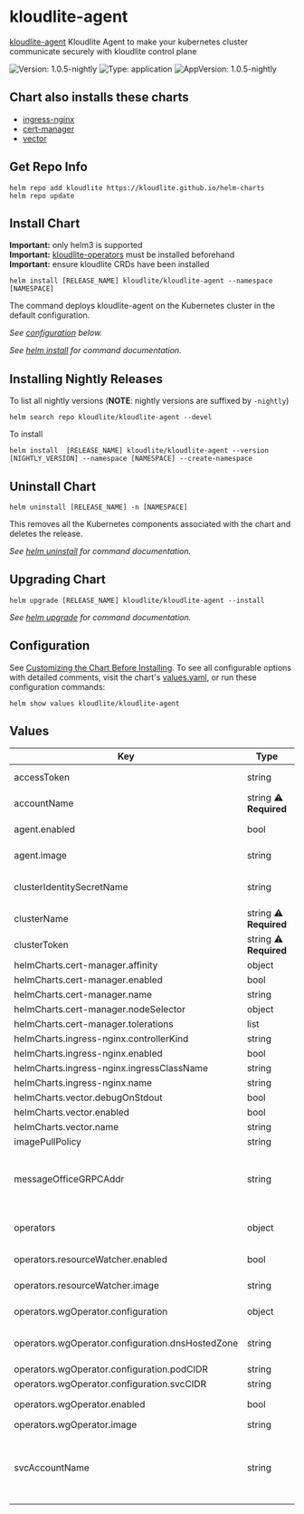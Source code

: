 # kloudlite-agent

[kloudlite-agent](https://github.com/kloudlite.io/helm-charts/charts/kloudlite-agent) Kloudlite Agent to make your kubernetes cluster communicate securely with kloudlite control plane

![Version: 1.0.5-nightly](https://img.shields.io/badge/Version-1.0.5--nightly-informational?style=flat-square) ![Type: application](https://img.shields.io/badge/Type-application-informational?style=flat-square) ![AppVersion: 1.0.5-nightly](https://img.shields.io/badge/AppVersion-1.0.5--nightly-informational?style=flat-square)

## Chart also installs these charts
- [ingress-nginx](https://kubernetes.github.io/ingress-nginx)
- [cert-manager](https://charts.jetstack.io)
- [vector](https://vector.dev/docs/setup/installation/package-managers/helm)

## Get Repo Info

```console
helm repo add kloudlite https://kloudlite.github.io/helm-charts
helm repo update
```

## Install Chart

**Important:** only helm3 is supported</br>
**Important:** [kloudlite-operators](../kloudlite-operators) must be installed beforehand</br>
**Important:** ensure kloudlite CRDs have been installed</br>

```console
helm install [RELEASE_NAME] kloudlite/kloudlite-agent --namespace [NAMESPACE]
```

The command deploys kloudlite-agent on the Kubernetes cluster in the default configuration.

_See [configuration](#configuration) below._

_See [helm install](https://helm.sh/docs/helm/helm_install/) for command documentation._

## Installing Nightly Releases

To list all nightly versions (**NOTE**: nightly versions are suffixed by `-nightly`)

```console
helm search repo kloudlite/kloudlite-agent --devel
```

To install
```console
helm install  [RELEASE_NAME] kloudlite/kloudlite-agent --version [NIGHTLY_VERSION] --namespace [NAMESPACE] --create-namespace
```

## Uninstall Chart

```console
helm uninstall [RELEASE_NAME] -n [NAMESPACE]
```

This removes all the Kubernetes components associated with the chart and deletes the release.

_See [helm uninstall](https://helm.sh/docs/helm/helm_uninstall/) for command documentation._

## Upgrading Chart

```console
helm upgrade [RELEASE_NAME] kloudlite/kloudlite-agent --install
```

_See [helm upgrade](https://helm.sh/docs/helm/helm_upgrade/) for command documentation._

## Configuration

See [Customizing the Chart Before Installing](https://helm.sh/docs/intro/using_helm/#customizing-the-chart-before-installing). To see all configurable options with detailed comments, visit the chart's [values.yaml](./values.yaml), or run these configuration commands:

```console
helm show values kloudlite/kloudlite-agent
```

## Values

| Key | Type | Default | Description |
|-----|------|---------|-------------|
| accessToken | string | `""` | kloudlite issued access token (if already have) |
| accountName | string ⚠️  **Required** | `""` | kloudlite account name |
| agent.enabled | bool | `true` | enable/disable kloudlite agent |
| agent.image | string | `"ghcr.io/kloudlite/agents/kl-agent:v1.0.5-nightly"` | kloudlite agent image name and tag |
| clusterIdentitySecretName | string | `"kl-cluster-identity"` | cluster identity secret name, which keeps cluster token and access token |
| clusterName | string ⚠️  **Required** | `""` | kloudlite cluster name |
| clusterToken | string ⚠️  **Required** | `""` | kloudlite issued cluster token |
| helmCharts.cert-manager.affinity | object | `{}` |  |
| helmCharts.cert-manager.enabled | bool | `true` |  |
| helmCharts.cert-manager.name | string | `"cert-manager"` |  |
| helmCharts.cert-manager.nodeSelector | object | `{}` |  |
| helmCharts.cert-manager.tolerations | list | `[]` |  |
| helmCharts.ingress-nginx.controllerKind | string | `"DaemonSet"` |  |
| helmCharts.ingress-nginx.enabled | bool | `true` |  |
| helmCharts.ingress-nginx.ingressClassName | string | `"nginx"` |  |
| helmCharts.ingress-nginx.name | string | `"ingress-nginx"` |  |
| helmCharts.vector.debugOnStdout | bool | `false` |  |
| helmCharts.vector.enabled | bool | `true` |  |
| helmCharts.vector.name | string | `"vector"` |  |
| imagePullPolicy | string | `"Always"` | container image pull policy |
| messageOfficeGRPCAddr | string | `nil` | kloudlite message office api grpc address, should be in the form of 'grpc-host:grcp-port', grpc-api.domain.com:443 |
| operators | object | `{"resourceWatcher":{"enabled":true,"image":"ghcr.io/kloudlite/agents/resource-watcher:v1.0.5-nightly"},"wgOperator":{"configuration":{"dnsHostedZone":null,"podCIDR":"10.42.0.0/16","svcCIDR":"10.43.0.0/16"},"enabled":true,"image":"ghcr.io/kloudlite/operators/wireguard:v1.0.5-nightly"}}` | configuration for different kloudlite operators used in this chart |
| operators.resourceWatcher.enabled | bool | `true` | enable/disable kloudlite resource watcher |
| operators.resourceWatcher.image | string | `"ghcr.io/kloudlite/agents/resource-watcher:v1.0.5-nightly"` | kloudlite resource watcher image name and tag |
| operators.wgOperator.configuration | object | `{"dnsHostedZone":null,"podCIDR":"10.42.0.0/16","svcCIDR":"10.43.0.0/16"}` | wireguard configuration options |
| operators.wgOperator.configuration.dnsHostedZone | string | `nil` | dns hosted zone, i.e., dns pointing to this cluster, like 'clusters.kloudlite.io' |
| operators.wgOperator.configuration.podCIDR | string | `"10.42.0.0/16"` | cluster pods CIDR range |
| operators.wgOperator.configuration.svcCIDR | string | `"10.43.0.0/16"` | cluster services CIDR range |
| operators.wgOperator.enabled | bool | `true` | whether to enable wg operator |
| operators.wgOperator.image | string | `"ghcr.io/kloudlite/operators/wireguard:v1.0.5-nightly"` | wg operator image and tag |
| svcAccountName | string | `"sa"` | k8s service account name, which all the pods installed by this chart uses, will always be of format <.Release.Name>-<.Values.svcAccountName> |
